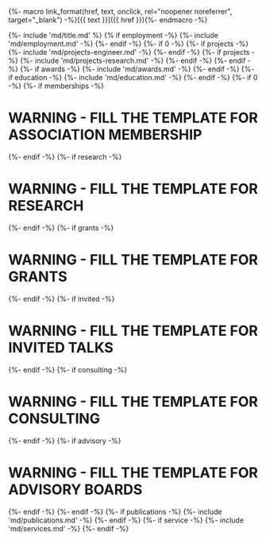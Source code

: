 {%- macro link_format(href, text, onclick, rel="noopener noreferrer", target="_blank") -%}[{{ text }}]({{ href }}){%- endmacro -%}

{%- include 'md/title.md' %}
{% if employment -%}
{%- include 'md/employment.md' -%}
{%- endif -%}
{%- if 0 -%}
{%- if projects -%}
{%- include 'md/projects-engineer.md' -%}
{%- endif -%}
{%- if projects -%}
{%- include 'md/projects-research.md' -%}
{%- endif -%}
{%- endif -%}
{%- if awards -%}
{%- include 'md/awards.md' -%}
{%- endif -%}
{%- if education -%}
{%- include 'md/education.md' -%}
{%- endif -%}
{%- if 0 -%}
{%- if memberships -%}
<h1>WARNING - FILL THE TEMPLATE FOR ASSOCIATION MEMBERSHIP</h1>
{%- endif -%}
{%- if research -%}
<h1>WARNING - FILL THE TEMPLATE FOR RESEARCH</h1>
{%- endif -%}
{%- if grants -%}
<h1>WARNING - FILL THE TEMPLATE FOR GRANTS</h1>
{%- endif -%}
{%- if invited -%}
<h1>WARNING - FILL THE TEMPLATE FOR INVITED TALKS</h1>
{%- endif -%}
{%- if consulting -%}
<h1>WARNING - FILL THE TEMPLATE FOR CONSULTING</h1>
{%- endif -%}
{%- if advisory -%}
<h1>WARNING - FILL THE TEMPLATE FOR ADVISORY BOARDS</h1>
{%- endif -%}
{%- endif -%}
{%- if publications -%}
{%- include 'md/publications.md' -%}
{%- endif -%}
{%- if service -%}
{%- include 'md/services.md' -%}
{%- endif -%}

